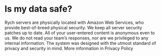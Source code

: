 # Is my data safe?

Rych servers are physically located with Amazon Web Services, who provide best-of-breed physical security. We keep all server security patches up to date. All of your user-entered content is anonymous even to us. We do not read your team’s responses, nor are we privileged to any internal information. The system was designed with the utmost standard of privacy and security in mind. More information in Privacy Policy
